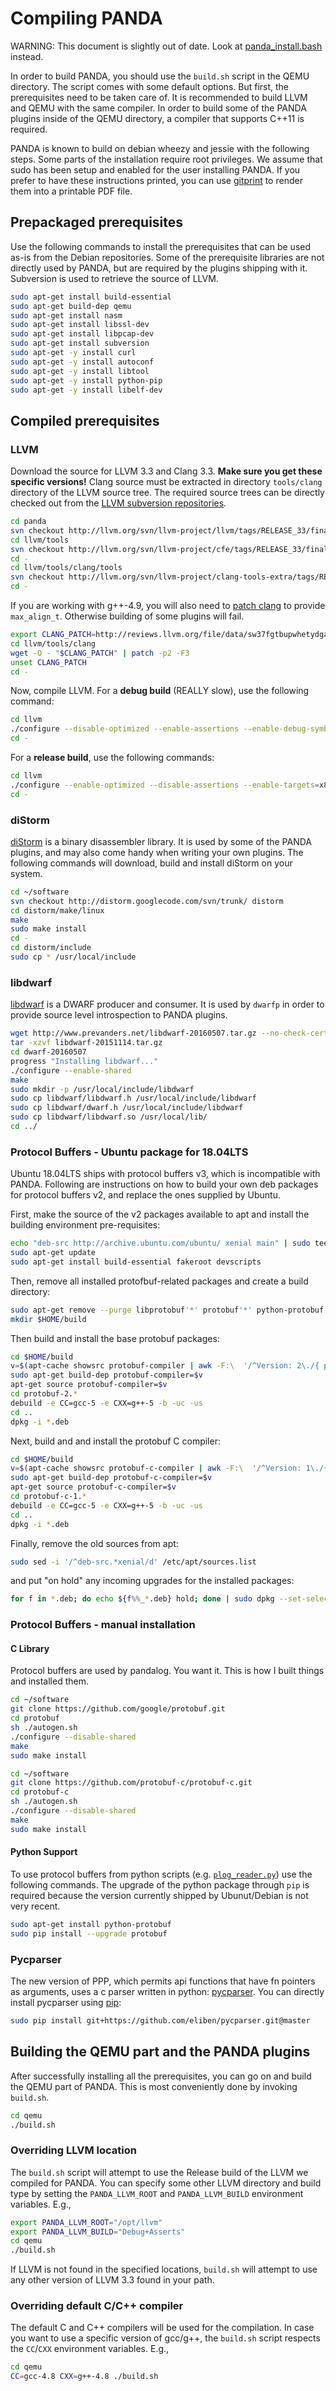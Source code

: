 # Compiling PANDA

WARNING: This document is slightly out of date. Look at
[panda_install.bash](../panda_install.bash) instead.

In order to build PANDA, you should use the `build.sh` script
in the QEMU directory. The script comes with some default
options. But first, the prerequisites need to be taken care of.
It is recommended to build LLVM and QEMU with the same compiler.
In order to build some of the PANDA plugins inside of the QEMU
directory, a compiler that supports C++11 is required.

PANDA is known to build on debian wheezy and jessie with the
following steps.
Some parts of the installation require root privileges. We assume
that sudo has been setup and enabled for the user installing
PANDA.
If you prefer to have these instructions printed, you can
use [gitprint](https://gitprint.com/) to render them into
a printable PDF file.

## Prepackaged prerequisites

Use the following commands to install the prerequisites that can
be used as-is from the Debian repositories.
Some of the prerequisite libraries are not directly used by
PANDA, but are required by the plugins shipping with it.
Subversion is used to retrieve the source of LLVM.

```sh
sudo apt-get install build-essential
sudo apt-get build-dep qemu
sudo apt-get install nasm
sudo apt-get install libssl-dev
sudo apt-get install libpcap-dev
sudo apt-get install subversion
sudo apt-get -y install curl
sudo apt-get -y install autoconf
sudo apt-get -y install libtool
sudo apt-get -y install python-pip
sudo apt-get -y install libelf-dev
```

## Compiled prerequisites

### LLVM

Download the source for LLVM 3.3 and Clang 3.3. **Make sure you
get these specific versions!** Clang source must be extracted in
directory `tools/clang` directory of the LLVM source tree.
The required source trees can be directly checked out from the
[LLVM subversion repositories](http://llvm.org/svn/llvm-project/).

```sh
cd panda
svn checkout http://llvm.org/svn/llvm-project/llvm/tags/RELEASE_33/final/ llvm
cd llvm/tools
svn checkout http://llvm.org/svn/llvm-project/cfe/tags/RELEASE_33/final/ clang
cd -
cd llvm/tools/clang/tools
svn checkout http://llvm.org/svn/llvm-project/clang-tools-extra/tags/RELEASE_33/final/ extra
cd -
```

If you are working with g++-4.9, you will also need to
[patch clang](http://reviews.llvm.org/rL201729) to provide `max_align_t`.
Otherwise building of some plugins will fail.

<!--
    In case the diff from llvm.org goes away, this is a backup:
    https://gist.githubusercontent.com/m000/c57fa35d550b49033864/raw/1eacc0ccd0876dc3abc3c314346a83bef614e23c/llvm-3.3_gcc-4.9.diff
-->

```sh
export CLANG_PATCH=http://reviews.llvm.org/file/data/sw37fgtbupwhetydgazl/PHID-FILE-wprxzvc5yn4ylp7xwt6t/201729.diff
cd llvm/tools/clang
wget -O - "$CLANG_PATCH" | patch -p2 -F3
unset CLANG_PATCH
cd -
```

Now, compile LLVM. For a **debug build** (REALLY slow), use the following command:

```sh
cd llvm
./configure --disable-optimized --enable-assertions --enable-debug-symbols --enable-debug-runtime --enable-targets=x86 && REQUIRES_RTTI=1 make -j $(nproc)
cd -
```

For a **release build**, use the following commands:

```sh
cd llvm
./configure --enable-optimized --disable-assertions --enable-targets=x86 && REQUIRES_RTTI=1 make -j $(nproc)
cd -
```

### diStorm

[diStorm](https://code.google.com/p/distorm/) is a binary
disassembler library. It is used by some of the PANDA plugins,
and may also come handy when writing your own plugins.
The following commands will download, build and install diStorm
on your system.

```sh
cd ~/software
svn checkout http://distorm.googlecode.com/svn/trunk/ distorm
cd distorm/make/linux
make
sudo make install
cd -
cd distorm/include
sudo cp * /usr/local/include
```

### libdwarf

[libdwarf](https://www.prevanders.net/dwarf.html) is a DWARF
producer and consumer. It is used by `dwarfp` in order to
provide source level introspection to PANDA plugins.

```sh
wget http://www.prevanders.net/libdwarf-20160507.tar.gz --no-check-certificate
tar -xzvf libdwarf-20151114.tar.gz
cd dwarf-20160507
progress "Installing libdwarf..."
./configure --enable-shared
make
sudo mkdir -p /usr/local/include/libdwarf
sudo cp libdwarf/libdwarf.h /usr/local/include/libdwarf
sudo cp libdwarf/dwarf.h /usr/local/include/libdwarf
sudo cp libdwarf/libdwarf.so /usr/local/lib/
cd ../
```

### Protocol Buffers - Ubuntu package for 18.04LTS
Ubuntu 18.04LTS ships with protocol buffers v3, which is incompatible with PANDA.
Following are instructions on how to build your own deb packages for protocol
buffers v2, and replace the ones supplied by Ubuntu.

First, make the source of the v2 packages available to apt and install the 
building environment pre-requisites:

```sh
echo "deb-src http://archive.ubuntu.com/ubuntu/ xenial main" | sudo tee -a /etc/apt/sources.list
sudo apt-get update
sudo apt-get install build-essential fakeroot devscripts
```

Then, remove all installed protofbuf-related packages and create a build directory:

```sh
sudo apt-get remove --purge libprotobuf'*' protobuf'*' python-protobuf
mkdir $HOME/build
```

Then build and install the base protobuf packages:

```sh
cd $HOME/build
v=$(apt-cache showsrc protobuf-compiler | awk -F:\  '/^Version: 2\./{ print $2 }')
sudo apt-get build-dep protobuf-compiler=$v
apt-get source protobuf-compiler=$v
cd protobuf-2.*
debuild -e CC=gcc-5 -e CXX=g++-5 -b -uc -us
cd ..
dpkg -i *.deb
```

Next, build and and install the protobuf C compiler:

```sh
cd $HOME/build
v=$(apt-cache showsrc protobuf-c-compiler | awk -F:\  '/^Version: 1\./{ print $2 }')
sudo apt-get build-dep protobuf-c-compiler=$v
apt-get source protobuf-c-compiler=$v
cd protobuf-c-1.*
debuild -e CC=gcc-5 -e CXX=g++-5 -b -uc -us
cd ..
dpkg -i *.deb
```

Finally, remove the old sources from apt:

```sh
sudo sed -i '/^deb-src.*xenial/d' /etc/apt/sources.list
```

and put "on hold" any incoming upgrades for the installed packages:

```sh
for f in *.deb; do echo ${f%%_*.deb} hold; done | sudo dpkg --set-selections
```

### Protocol Buffers - manual installation

#### C Library
Protocol buffers are used by pandalog.  You want it.
This is how I built things and installed them.

```sh
cd ~/software
git clone https://github.com/google/protobuf.git
cd protobuf
sh ./autogen.sh
./configure --disable-shared
make
sudo make install

cd ~/software
git clone https://github.com/protobuf-c/protobuf-c.git
cd protobuf-c
sh ./autogen.sh
./configure --disable-shared
make
sudo make install
```

#### Python Support
To use protocol buffers from python scripts
(e.g. [`plog_reader.py`](../scripts/plog_reader.py))
use the following commands.
The upgrade of the python package through `pip` is required
because the version currently shipped by Ubunut/Debian is not
very recent.

```sh
sudo apt-get install python-protobuf
sudo pip install --upgrade protobuf
```

### Pycparser

The new version of PPP, which permits api functions that have fn pointers as arguments,
uses a c parser written in python: [pycparser](https://github.com/eliben/pycparser).
You can directly install pycparser using [pip](https://pip.pypa.io/):

```sh
sudo pip install git+https://github.com/eliben/pycparser.git@master
```

<!--
Manual installation is also possible:

```
cd ~/software
git clone https://github.com/eliben/pycparser.git
cd pycparser
sudo python setup.py install
```

-->

## Building the QEMU part and the PANDA plugins

After successfully installing all the prerequisites, you can go
on and build the QEMU part of PANDA.
This is most conveniently done by invoking `build.sh`.

```sh
cd qemu
./build.sh
```

### Overriding LLVM location

The `build.sh` script will attempt to use the Release build of the LLVM we compiled for PANDA.
You can specify some other LLVM directory and build type by setting the
`PANDA_LLVM_ROOT` and `PANDA_LLVM_BUILD` environment variables. E.g.,

```sh
export PANDA_LLVM_ROOT="/opt/llvm"
export PANDA_LLVM_BUILD="Debug+Asserts"
cd qemu
./build.sh
```

If LLVM is not found in the specified locations, `build.sh`
will attempt to use any other version of LLVM 3.3 found in your path.

### Overriding default C/C++ compiler

The default C and C++ compilers will be used for the compilation.
In case you want to use a specific version of gcc/g++, the `build.sh`
script respects the ``CC``/``CXX`` environment variables.
E.g.,

```sh
cd qemu
CC=gcc-4.8 CXX=g++-4.8 ./build.sh
```
